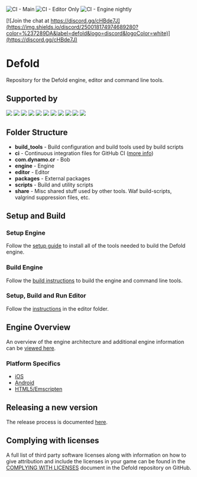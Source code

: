 ![CI - Main](https://github.com/defold/defold/workflows/CI%20-%20Main/badge.svg)
![CI - Editor Only](https://github.com/defold/defold/workflows/CI%20-%20Editor%20Only/badge.svg)
![CI - Engine nightly](https://github.com/defold/defold/workflows/CI%20-%20Engine%20nightly/badge.svg)

[![Join the chat at https://discord.gg/cHBde7J](https://img.shields.io/discord/250018174974689280?color=%237289DA&label=defold&logo=discord&logoColor=white)](https://discord.gg/cHBde7J)

# Defold

Repository for the Defold engine, editor and command line tools.

## Supported by
[![](https://defold.com/images/logo/others/melsoft-black.png)](https://melsoft-games.com/)
![](https://defold.com/images/spacer32.png)
[![](https://defold.com/images/logo/others/rive-black.png)](https://www.rive.app)
![](https://defold.com/images/spacer32.png)
[![](https://defold.com/images/logo/others/op-games-color.png)](https://www.opgames.org)
![](https://defold.com/images/spacer32.png)
[![](https://defold.com/images/logo/others/heroiclabs-blue.png)](https://www.heroiclabs.com)
![](https://defold.com/images/spacer32.png)
[![](https://defold.com/images/logo/others/king-color.png)](https://king.com/)
![](https://defold.com/images/spacer32.png)
[![](https://defold.com/images/logo/others/gd-logo.png)](https://gamedistribution.com/)

## Folder Structure

* **build_tools** - Build configuration and build tools used by build scripts
* **ci** - Continuous integration files for GitHub CI ([more info](README_CI.md))
* **com.dynamo.cr** - Bob
* **engine** - Engine
* **editor** - Editor
* **packages** - External packages
* **scripts** - Build and utility scripts
* **share** - Misc shared stuff used by other tools. Waf build-scripts, valgrind suppression files, etc.

## Setup and Build

### Setup Engine

Follow the [setup guide](README_SETUP.md) to install all of the tools needed to build the Defold engine.

### Build Engine

Follow the [build instructions](README_BUILD.md) to build the engine and command line tools.

### Setup, Build and Run Editor

Follow the [instructions](editor/README.md) in the editor folder.

## Engine Overview

An overview of the engine architecture and additional engine information can be [viewed here](README_ENGINE.md).

### Platform Specifics

* [iOS](README_IOS.md)
* [Android](README_ANDROID.md)
* [HTML5/Emscripten](README_EMSCRIPTEN.md)

## Releasing a new version

The release process is documented [here](RELEASE.md).

## Complying with licenses

A full list of third party software licenses along with information on how to give attribution and include the licenses in your game can be found in the [COMPLYING WITH LICENSES](/COMPLYING_WITH_LICENSES.md) document in the Defold repository on GitHub.
